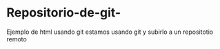 # Repositorio-de-git-
Ejemplo de html usando git 
estamos usando git y subirlo a un repositotio remoto
